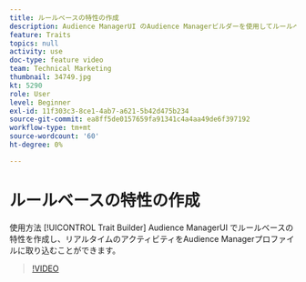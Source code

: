```yaml
---
title: ルールベースの特性の作成
description: Audience ManagerUI のAudience Managerビルダーを使用してルールベースの特性を作成し、リアルタイムのアクティビティを特性プロファイルに取り込む方法を説明します。
feature: Traits
topics: null
activity: use
doc-type: feature video
team: Technical Marketing
thumbnail: 34749.jpg
kt: 5290
role: User
level: Beginner
exl-id: 11f303c3-8ce1-4ab7-a621-5b42d475b234
source-git-commit: ea8ff5de0157659fa91341c4a4aa49de6f397192
workflow-type: tm+mt
source-wordcount: '60'
ht-degree: 0%

---
```


# ルールベースの特性の作成

使用方法 [!UICONTROL Trait Builder] Audience ManagerUI でルールベースの特性を作成し、リアルタイムのアクティビティをAudience Managerプロファイルに取り込むことができます。

>[!VIDEO](https://video.tv.adobe.com/v/34749/?quality=12&learn=on)

